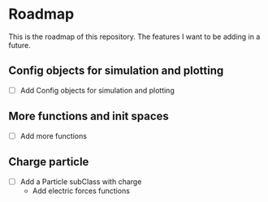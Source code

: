 # Roadmap
This is the roadmap of this repository. The features I want to be adding in a future.

## Config objects for simulation and plotting
- [ ] Add Config objects for simulation and plotting

## More functions and init spaces
- [ ] Add more functions

## Charge particle
- [ ] Add a Particle subClass with charge
  - Add electric forces functions



